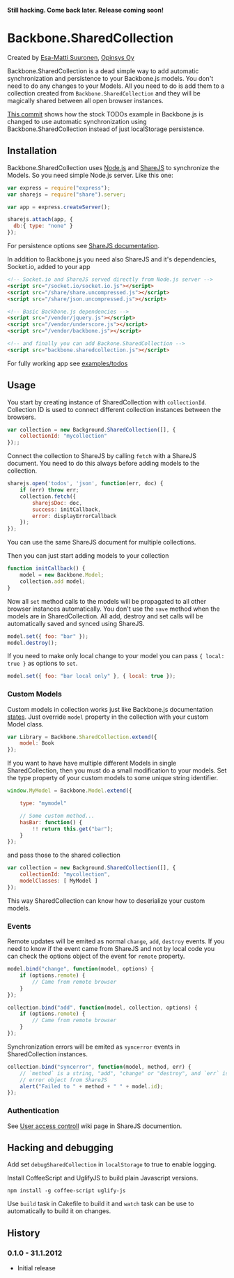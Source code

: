 **Still hacking. Come back later. Release coming soon!**

# Backbone.SharedCollection

Created by [Esa-Matti Suuronen](http://esa-matti.suuronen.org/), [Opinsys Oy](http://opinsys.fi/)

Backbone.SharedCollection is a dead simple way to add automatic synchronization
and persistence to your Backbone.js models. You don't need to do any changes to
your Models. All you need to do is add them to a collection created from
`Backbone.SharedCollection` and they will be magically shared between all open
browser instances.

[This commit](https://github.com/opinsys/backbone.sharedcollection/commit/422c54c154d19f8527840334fa868f55cac33ca6)
shows how the stock TODOs example in Backbone.js is changed to use automatic
synchronization using Backbone.SharedCollection instead of just localStorage
persistence.


## Installation

Backbone.SharedCollection uses [Node.js][] and [ShareJS][] to synchronize the
Models. So you need simple Node.js server. Like this one:


```javascript
var express = require("express");
var sharejs = require("share").server;

var app = express.createServer();

sharejs.attach(app, {
  db:{ type: "none" }
});
```

For persistence options see [ShareJS documentation](https://github.com/josephg/ShareJS).

In addition to Backbone.js you need also ShareJS and it's
dependencies, Socket.io, added to your app

```html
<!-- Socket.io and ShareJS served directly from Node.js server -->
<script src="/socket.io/socket.io.js"></script>
<script src="/share/share.uncompressed.js"></script>
<script src="/share/json.uncompressed.js"></script>

<!-- Basic Backbone.js dependencies -->
<script src="/vendor/jquery.js"></script>
<script src="/vendor/underscore.js"></script>
<script src="/vendor/backbone.js"></script>

<!-- and finally you can add Backone.SharedCollection -->
<script src="backbone.sharedcollection.js"></script>
```

For fully working app see [examples/todos](https://github.com/opinsys/backbone.sharedcollection/tree/master/examples/todos)

## Usage

You start by creating instance of SharedCollection with `collectionId`.
Collection ID is used to connect different collection instances between the
browsers.

```javascript
var collection = new Background.SharedCollection([], {
    collectionId: "mycollection"
});;
```


Connect the collection to ShareJS by calling `fetch` with a ShareJS document.
You need to do this always before adding models to the collection.


```javascript
sharejs.open('todos', 'json', function(err, doc) {
    if (err) throw err;
    collection.fetch({
        sharejsDoc: doc,
        success: initCallback,
        error: displayErrorCallback
    });
});
```
You can use the same ShareJS document for multiple collections.

Then you can just start adding models to your collection

```javascript
function initCallback() {
    model = new Backbone.Model;
    collection.add model;
}
```

Now all `set` method calls to the models will be propagated to all other
browser instances automatically. You don't use the `save` method when the
models are in SharedCollection. All add, destroy and set calls will be
automatically saved and synced using ShareJS.

```javascript
model.set({ foo: "bar" });
model.destroy();
```

If you need to make only local change to your model you can pass `{ local: true
}` as options to `set`.


```javascript
model.set({ foo: "bar local only" }, { local: true });
```

### Custom Models

Custom models in collection works just like Backbone.js documentation
[states](http://documentcloud.github.com/backbone/#Collection-model). Just
override `model` property in the collection with your custom Model class.

```javascript
var Library = Backbone.SharedCollection.extend({
    model: Book
});
```

If you want to have have multiple different Models in single SharedCollection,
then you must do a small modification to your models. Set the type property of
your custom models to some unique string identifier.

```javascript
window.MyModel = Backbone.Model.extend({

    type: "mymodel"

    // Some custom method...
    hasBar: function() {
        !! return this.get("bar");
    }
});

```

and pass those to the shared collection

```javascript
var collection = new Background.SharedCollection([], {
    collectionId: "mycollection",
    modelClasses: [ MyModel ]
});
```

This way SharedCollection can know how to deserialize your custom models.

### Events

Remote updates will be emited as normal `change`, `add`, `destroy` events. If
you need to know if the event came from ShareJS and not by local code you can
check the options object of the event for `remote` property.

```javascript
model.bind("change", function(model, options) {
    if (options.remote) {
        // Came from remote browser
    }
});

collection.bind("add", function(model, collection, options) {
    if (options.remote) {
        // Came from remote browser
    }
});
```

Synchronization errors will be emited as `syncerror` events in SharedCollection instances.

```javascript
collection.bind("syncerror", function(model, method, err) {
    // `method` is a string, "add", "change" or "destroy", and `err` is the
    // error object from ShareJS
    alert("Failed to " + method + " " + model.id);
});
```


### Authentication

See [User access controll](https://github.com/josephg/ShareJS/wiki/User-access-control)
wiki page in ShareJS documention.


## Hacking and debugging

Add set `debugSharedCollection` in `localStorage` to true to enable logging.

Install CoffeeScript and UglifyJS to build plain Javascript versions.

    npm install -g coffee-script uglify-js

Use `build` task in Cakefile to build it and `watch` task can be use to
automatically to build it on changes.


## History

### 0.1.0 - 31.1.2012

  * Initial release

[Node.js]: http://sharejs.org/
[ShareJS]: http://sharejs.org/


